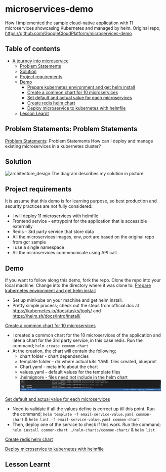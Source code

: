 # microservices-demo
How I implemented the sample cloud-native application with 11 microservices showcasing Kubernetes and managed by helm. Original repo; https://github.com/GoogleCloudPlatform/microservices-demo


## Table of contents
<!-- TOC -->
* [A journey into microservice](#a-journey-into-microservices)
  * [Problem Statements](#problem-Statements)
  * [Solution](#solution)
  * [Project requirements](#project-requirements)
  * [Demo](#demo)
    * [Prepare kubernetes environment and get helm install](#prepare-k8s-env-and-get-helm-install)
    * [Create a common chart for 10 microservices](#create-a-common-chart-for-10-microservices)
    * [Set default and actual value for each microservices](#set-value-for-each-microservices)
    * [Create redis helm chart](#create-redis-helm-chart)
    * [Deploy microservice to kubernetes with helmfile](#deploy-microservice-to-kubernetes-with-helmfile)
  * [Lesson Learnt](#Lessons)
<!-- TOC -->

## Problem Statements: Problem Statements

[Problem Statements](problems): Problem Statements
How can I deploy and manage existing microservices in a kubernetes cluster?

## Solution
![architecture_design](docs/design.svg)
The diagram describes my solution in picture:

## Project requirements
It is assume that this demo is for learning purpose, so best production and security practices are not fully considered:
- I will deploy 11 microservices with helmfile
- Frontend service - entrypoint for the application that is accessible externally
- Redis - 3rd party service that store data
- All the microservices images, env, port are based on the original repo from gcr sample
- I use a single namespace
- All the microservices commmunicate using API call

## Demo
If you want to follow along this demo, fork the repo. Clone the repo into your local machine. Change into the directory where it was clone to.
[Prepare kubernetes environment and get helm install](#prepare-k8s-env-and-get-helm-install)
  - Set up minikube on your machine and get helm install. 
  - Pretty simple process; check out the steps from official doc at https://kubernetes.io/docs/tasks/tools/ and https://helm.sh/docs/intro/install/

[Create a common chart for 10 microservices](#create-a-common-chart-for-10-microservices)
  - I created a common chart for the 10 microservices of the application and later a chart for the 3rd party service, in this case redis. Run the command; ```helm create common-chart```
  - At the creation, the chart will contain the following;
    - chart folder - chart dependencies
    - template folder - dir where actual k8s YAML files created, blueprint
    - Chart.yaml - meta info about the chart
    - values.yaml - default values for the template files
    - .helmignore - files need not include in the helm chart
![screenshot_helm_create](docs/helm-create.png)


[Set default and actual value for each microservices](#set-value-for-each-microservices)

  - Need to validate if all the values define is correct up till this point.
  Run the command; ```helm template -f email-service-value.yaml common-chart``` & ```helm lint -f email-service-value.yaml common-chart```
  - Then, deploy one of the service to check if this work.
  Run the command; ```helm install common-chart ./helm-charts/common-chart/``` & ```helm list```

[Create redis helm chart](#create-redis-helm-chart)

[Deploy microservice to kubernetes with helmfile](#deploy-microservice-to-kubernetes-with-helmfile)

## Lesson Learnt